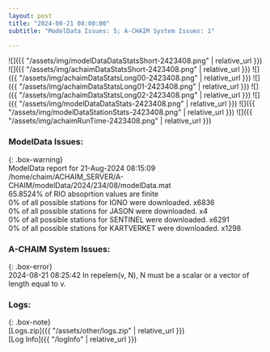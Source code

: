 ```yaml
---
layout: post
title: "2024-08-21 08:00:00"
subtitle: "ModelData Issues: 5; A-CHAIM System Issues: 1"

---
```


![]({{ "/assets/img/modelDataDataStatsShort-2423408.png" | relative_url }})
![]({{ "/assets/img/achaimDataStatsShort-2423408.png" | relative_url }})
![]({{ "/assets/img/achaimDataStatsLong00-2423408.png" | relative_url }})
![]({{ "/assets/img/achaimDataStatsLong01-2423408.png" | relative_url }})
![]({{ "/assets/img/achaimDataStatsLong02-2423408.png" | relative_url }})
![]({{ "/assets/img/modelDataDataStats-2423408.png" | relative_url }})
![]({{ "/assets/img/modelDataStationStats-2423408.png" | relative_url }})
![]({{ "/assets/img/achaimRunTime-2423408.png" | relative_url }})


### ModelData Issues:  
  
{: .box-warning}  
 ModelData report for 21-Aug-2024 08:15:09   
 /home/chaim/ACHAIM_SERVER/A-CHAIM/modelData/2024/234/08/modelData.mat   
 65.8524% of RIO absoprtion values are finite   
 0% of all possible stations for IONO were downloaded. x6836   
 0% of all possible stations for JASON were downloaded. x4   
 0% of all possible stations for SENTINEL were downloaded. x6291   
 0% of all possible stations for KARTVERKET were downloaded. x1298   
  
### A-CHAIM System Issues:  
  
{: .box-error}  
2024-08-21 08:25:42 In repelem(v, N), N must be a scalar or a vector of length equal to v.  

### Logs:  
  
{: .box-note}  
[Logs.zip]({{ "/assets/other/logs.zip" | relative_url }})  
[Log Info]({{ "/logInfo" | relative_url }})  
